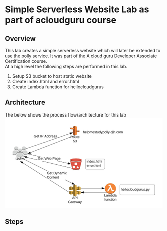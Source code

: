 # **Simple Serverless Website Lab as part of acloudguru course**

## Overview
This lab creates a simple serverless website which will later be extended to use the polly service. It was part of the A cloud guru Developer Associate Certification course.  
At a high level the following steps are performed in this lab.
1. Setup S3 bucket to host static website
2. Create index.html and error.html
3. Create Lambda function for hellocloudgurus

## Architecture
The below shows the process flow/architecture for this lab
![alt text][Serverless Website]

## Steps

[comment]: # (references used in README)
[Serverless Website]:images/Serverless-Website-Lab.jpeg
